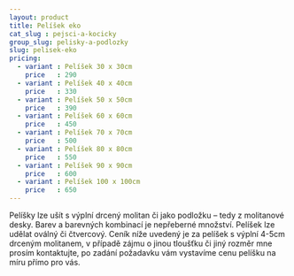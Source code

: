 ```yaml
---
layout: product
title: Pelíšek eko
cat_slug : pejsci-a-kocicky
group_slug: pelisky-a-podlozky
slug: pelisek-eko
pricing:
  - variant : Pelíšek 30 x 30cm
    price   : 290
  - variant : Pelíšek 40 x 40cm
    price   : 330
  - variant : Pelíšek 50 x 50cm
    price   : 390
  - variant : Pelíšek 60 x 60cm
    price   : 450
  - variant : Pelíšek 70 x 70cm
    price   : 500
  - variant : Pelíšek 80 x 80cm
    price   : 550
  - variant : Pelíšek 90 x 90cm
    price   : 600
  - variant : Pelíšek 100 x 100cm
    price   : 650
---
```


Pelíšky lze ušít s výplní drcený molitan či jako podložku – tedy z molitanové desky. Barev a barevných kombinací je nepřeberné množství. Pelíšek lze udělat oválný či čtvercový. Ceník níže uvedený je za pelíšek s výplní 4-5cm drceným molitanem, v případě zájmu o jinou tloušťku či jiný rozměr mne prosím kontaktujte, po zadání požadavku vám vystavíme cenu pelíšku na míru přímo pro vás.


